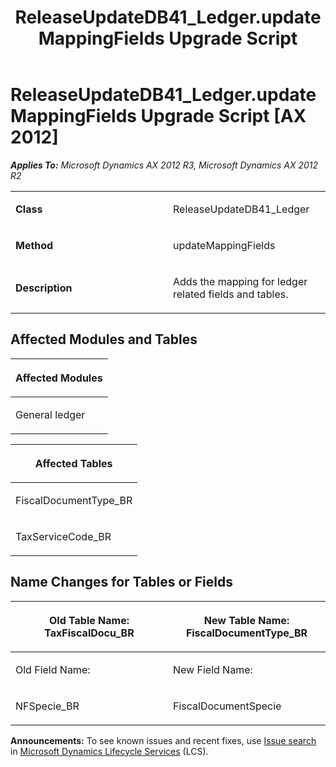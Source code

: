 ﻿---
title: ReleaseUpdateDB41_Ledger.updateMappingFields Upgrade Script
TOCTitle: ReleaseUpdateDB41_Ledger.updateMappingFields Upgrade Script
ms:assetid: 5517042e-a917-4e1d-cba8-78c9cca8dd19
ms:mtpsurl: https://msdn.microsoft.com/en-us/library/JJ736160(v=AX.60)
ms:contentKeyID: 49708336
ms.date: 05/18/2015
mtps_version: v=AX.60
---

# ReleaseUpdateDB41\_Ledger.updateMappingFields Upgrade Script [AX 2012]


_**Applies To:** Microsoft Dynamics AX 2012 R3, Microsoft Dynamics AX 2012 R2_

<table>
<colgroup>
<col style="width: 50%" />
<col style="width: 50%" />
</colgroup>
<tbody>
<tr class="odd">
<td><p><strong>Class</strong></p></td>
<td><p>ReleaseUpdateDB41_Ledger</p></td>
</tr>
<tr class="even">
<td><p><strong>Method</strong></p></td>
<td><p>updateMappingFields</p></td>
</tr>
<tr class="odd">
<td><p><strong>Description</strong></p></td>
<td><p>Adds the mapping for ledger related fields and tables.</p></td>
</tr>
</tbody>
</table>


## Affected Modules and Tables

<table>
<colgroup>
<col style="width: 100%" />
</colgroup>
<thead>
<tr class="header">
<th><p>Affected Modules</p></th>
</tr>
</thead>
<tbody>
<tr class="odd">
<td><p>General ledger</p></td>
</tr>
</tbody>
</table>


<table>
<colgroup>
<col style="width: 100%" />
</colgroup>
<thead>
<tr class="header">
<th><p>Affected Tables</p></th>
</tr>
</thead>
<tbody>
<tr class="odd">
<td><p>FiscalDocumentType_BR</p></td>
</tr>
<tr class="even">
<td><p>TaxServiceCode_BR</p></td>
</tr>
</tbody>
</table>


## Name Changes for Tables or Fields

<table>
<colgroup>
<col style="width: 50%" />
<col style="width: 50%" />
</colgroup>
<thead>
<tr class="header">
<th><p>Old Table Name: TaxFiscalDocu_BR</p></th>
<th><p>New Table Name: FiscalDocumentType_BR</p></th>
</tr>
</thead>
<tbody>
<tr class="odd">
<td><p>Old Field Name:</p></td>
<td><p>New Field Name:</p></td>
</tr>
<tr class="even">
<td><p>NFSpecie_BR</p></td>
<td><p>FiscalDocumentSpecie</p></td>
</tr>
</tbody>
</table>

  
**Announcements:** To see known issues and recent fixes, use [Issue search](http://go.microsoft.com/fwlink/?linkid=389258) in [Microsoft Dynamics Lifecycle Services](http://go.microsoft.com/fwlink/?linkid=306505) (LCS).

